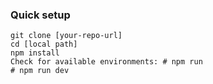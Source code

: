 ### Quick setup

`git clone [your-repo-url]`  
`cd [local path]`  
`npm install`  
`Check for available environments: # npm run`  
`# npm run dev`
